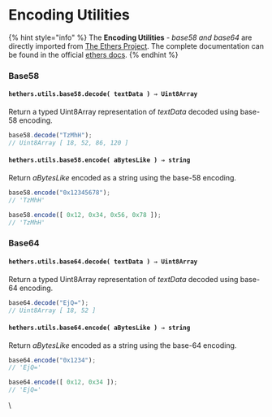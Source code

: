 # Encoding Utilities

{% hint style="info" %}
The **Encoding Utilities** - _base58 and base64_ are directly imported from [The Ethers Project](https://github.com/ethers-io/ethers.js/). The complete documentation can be found in the official [ethers docs](https://docs.ethers.io/v5/api/utils/encoding/).
{% endhint %}

### Base58

#### `hethers.utils.base58.decode( textData ) ⇒ Uint8Array`

Return a typed Uint8Array representation of _textData_ decoded using base-58 encoding.

```typescript
base58.decode("TzMhH");
// Uint8Array [ 18, 52, 86, 120 ]
```

#### `hethers.utils.base58.encode( aBytesLike ) ⇒ string`

Return _aBytesLike_ encoded as a string using the base-58 encoding.

```typescript
base58.encode("0x12345678");
// 'TzMhH'

base58.encode([ 0x12, 0x34, 0x56, 0x78 ]);
// 'TzMhH'
```

### Base64

#### `hethers.utils.base64.decode( textData ) ⇒ Uint8Array`

Return a typed Uint8Array representation of _textData_ decoded using base-64 encoding.

```typescript
base64.decode("EjQ=");
// Uint8Array [ 18, 52 ]
```

#### `hethers.utils.base64.encode( aBytesLike ) ⇒ string`

Return _aBytesLike_ encoded as a string using the base-64 encoding.

```typescript
base64.encode("0x1234");
// 'EjQ='

base64.encode([ 0x12, 0x34 ]);
// 'EjQ='
```

\

